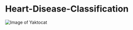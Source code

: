 # Heart-Disease-Classification
![Image of Yaktocat](https://octodex.github.com/images/yaktocat.png)
